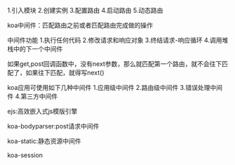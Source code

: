 1.引入模块
2.创建实例
3.配置路由
4.启动路由
5.动态路由


koa中间件：匹配路由之前或者匹配路由完成做的操作

中间件功能
    1.执行任何代码
    2.修改请求和响应对象
    3.终结请求-响应循环
    4.调用堆栈中的下一个中间件

如果get,post回调函数中，没有next参数，那么就匹配第一个路由，就不会往下匹配了，如果往下匹配，就得写next()

koa应用可使用如下几种中间件
    1.应用级中间件
    2.路由级中间件
    3.错误处理中间件
    4.第三方中间件

ejs:高效嵌入式js模版引擎

koa-bodyparser:post请求中间件

koa-static:静态资源中间件

koa-session